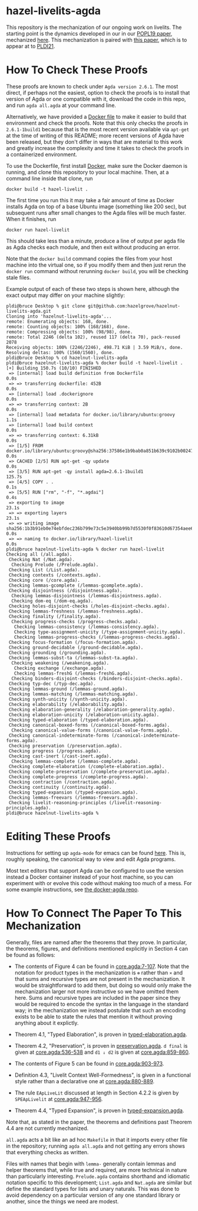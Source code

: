 # hazel-livelits-agda
This repository is the mechanization of our ongoing work on livelits. The
starting point is the dynamics developed in our in our [POPL19
paper](https://arxiv.org/pdf/1805.00155), mechanized
[here](https://github.com/hazelgrove/hazelnut-dynamics-agda). This
mechanization is paired with [this
paper](https://github.com/hazelgrove/livelits-paper), which is to appear at
to [PLDI21](https://pldi21.sigplan.org/).

# How To Check These Proofs

These proofs are known to check under `Agda version 2.6.1`. The most
direct, if perhaps not the easiest, option to check the proofs is to
install that version of Agda or one compatible with it, download the code
in this repo, and run `agda all.agda` at your command line.

Alternatively, we have provided a [Docker file](Dockerfile) to make it
easier to build that environment and check the proofs. Note that this only
checks the proofs in `2.6.1-1build1` because that is the most recent
version available via `apt-get` at the time of writing of this README; more
recent versions of Agda have been released, but they don't differ in ways
that are material to this work and greatly increase the complexity and time
it takes to check the proofs in a containerized environment.

To use the Dockerfile, first install
[Docker](https://www.docker.com/products/docker-desktop), make sure the
Docker daemon is running, and clone this repository to your local
machine. Then, at a command line inside that clone, run

```
docker build -t hazel-livelit .
```

The first time you run this it may take a fair amount of time as Docker
installs Agda on top of a base Ubuntu image (something like 200 sec), but
subsequent runs after small changes to the Agda files will be much
faster. When it finishes, run

```
docker run hazel-livelit
```

This should take less than a minute, produce a line of output per agda file
as Agda checks each module, and then exit without producing an error.

Note that the `docker build` command copies the files from your host
machine into the virtual one, so if you modify them and then just rerun the
`docker run` command without rerunning `docker build`, you will be checking
stale files.

Example output of each of these two steps is shown here, although the exact
output may differ on your machine slightly:

```
pldi@bruce Desktop % git clone git@github.com:hazelgrove/hazelnut-livelits-agda.git
Cloning into 'hazelnut-livelits-agda'...
remote: Enumerating objects: 168, done.
remote: Counting objects: 100% (168/168), done.
remote: Compressing objects: 100% (98/98), done.
remote: Total 2246 (delta 102), reused 117 (delta 70), pack-reused 2078
Receiving objects: 100% (2246/2246), 498.71 KiB | 3.59 MiB/s, done.
Resolving deltas: 100% (1560/1560), done.
pldi@bruce Desktop % cd hazelnut-livelits-agda
pldi@bruce hazelnut-livelits-agda % docker build -t hazel-livelit .
[+] Building 150.7s (10/10) FINISHED
 => [internal] load build definition from Dockerfile                                                                     0.0s
 => => transferring dockerfile: 452B                                                                                     0.0s
 => [internal] load .dockerignore                                                                                        0.0s
 => => transferring context: 2B                                                                                          0.0s
 => [internal] load metadata for docker.io/library/ubuntu:groovy                                                         1.1s
 => [internal] load build context                                                                                        0.0s
 => => transferring context: 6.31kB                                                                                      0.0s
 => [1/5] FROM docker.io/library/ubuntu:groovy@sha256:37586e1b9bab0a851b639c9102b002475987c336fa3433fa01b6abf98dfdc2a7   0.0s
 => CACHED [2/5] RUN apt-get -qy update                                                                                  0.0s
 => [3/5] RUN apt-get -qy install agda=2.6.1-1build1                                                                   125.7s
 => [4/5] COPY . .                                                                                                       0.1s
 => [5/5] RUN ["rm", "-f", "*.agdai"]                                                                                    0.4s
 => exporting to image                                                                                                  23.1s
 => => exporting layers                                                                                                 23.1s
 => => writing image sha256:1b3b91eb0e74ebfdec236b799e73c5e3940bb99b7d5530f0f83610d67354aee6                             0.0s
 => => naming to docker.io/library/hazel-livelit                                                                         0.0s
pldi@bruce hazelnut-livelits-agda % docker run hazel-livelit
Checking all (/all.agda).
 Checking Nat (/Nat.agda).
  Checking Prelude (/Prelude.agda).
 Checking List (/List.agda).
 Checking contexts (/contexts.agda).
 Checking core (/core.agda).
 Checking lemmas-gcomplete (/lemmas-gcomplete.agda).
 Checking disjointness (/disjointness.agda).
  Checking lemmas-disjointness (/lemmas-disjointness.agda).
  Checking dom-eq (/dom-eq.agda).
 Checking holes-disjoint-checks (/holes-disjoint-checks.agda).
 Checking lemmas-freshness (/lemmas-freshness.agda).
 Checking finality (/finality.agda).
  Checking progress-checks (/progress-checks.agda).
   Checking lemmas-consistency (/lemmas-consistency.agda).
   Checking type-assignment-unicity (/type-assignment-unicity.agda).
   Checking lemmas-progress-checks (/lemmas-progress-checks.agda).
 Checking focus-formation (/focus-formation.agda).
 Checking ground-decidable (/ground-decidable.agda).
 Checking grounding (/grounding.agda).
 Checking lemmas-subst-ta (/lemmas-subst-ta.agda).
  Checking weakening (/weakening.agda).
   Checking exchange (/exchange.agda).
   Checking lemmas-freshG (/lemmas-freshG.agda).
  Checking binders-disjoint-checks (/binders-disjoint-checks.agda).
 Checking typ-dec (/typ-dec.agda).
 Checking lemmas-ground (/lemmas-ground.agda).
 Checking lemmas-matching (/lemmas-matching.agda).
 Checking synth-unicity (/synth-unicity.agda).
 Checking elaborability (/elaborability.agda).
 Checking elaboration-generality (/elaboration-generality.agda).
 Checking elaboration-unicity (/elaboration-unicity.agda).
 Checking typed-elaboration (/typed-elaboration.agda).
 Checking canonical-boxed-forms (/canonical-boxed-forms.agda).
  Checking canonical-value-forms (/canonical-value-forms.agda).
 Checking canonical-indeterminate-forms (/canonical-indeterminate-forms.agda).
 Checking preservation (/preservation.agda).
 Checking progress (/progress.agda).
 Checking cast-inert (/cast-inert.agda).
  Checking lemmas-complete (/lemmas-complete.agda).
 Checking complete-elaboration (/complete-elaboration.agda).
 Checking complete-preservation (/complete-preservation.agda).
 Checking complete-progress (/complete-progress.agda).
 Checking contraction (/contraction.agda).
 Checking continuity (/continuity.agda).
 Checking typed-expansion (/typed-expansion.agda).
 Checking lemmas-freevars (/lemmas-freevars.agda).
 Checking livelit-reasoning-principles (/livelit-reasoning-principles.agda).
pldi@bruce hazelnut-livelits-agda %
```


# Editing These Proofs

Instructions for setting up `agda-mode` for emacs can be found
[here](https://agda.readthedocs.io/en/v2.6.1.3/tools/emacs-mode.html). This
is, roughly speaking, the canonical way to view and edit Agda programs.

Most text editors that support Agda can be configured to use the version
instead a Docker container instead of your host machine, so you can
experiment with or evolve this code without making too much of a mess. For
some example instructions, see [the docker-agda
repo](https://github.com/banacorn/docker-agda).

# How To Connect The Paper To This Mechanization

Generally, files are named after the theorems that they prove. In
particular, the theorems, figures, and definitions mentioned explicitly in
Section 4 can be found as follows:

* The contents of Figure 4 can be found in
  [core.agda:7-107](core.agda#L7-L107). Note that the notation for product
  types in the mechanization is `⊗` rather than `×` and that sums and
  recursive types are not present in the mechanization. It would be
  straightforward to add them, but doing so would only make the
  mechanization larger not more instructive so we have omitted them
  here. Sums and recursive types are included in the paper since they would
  be required to encode the syntax in the language in the standard way; in
  the mechanization we instead postulate that such an encoding exists to be
  able to state the rules that mention it without proving anything about it
  explictly.

* Theorem 4.1, "Typed Elaboration", is proven in
  [typed-elaboration.agda](typed-elaboration.agda).

* Theorem 4.2, "Preservation", is proven in
  [preservation.agda](preservation.agda). `d final` is given at
  [core.agda:536-538](core.agda#L536-L538) and `d1 ⇓ d2` is given at
  [core.agda:859-860](core.agda#L859-L860).

* The contents of Figure 5 can be found in
  [core.agda:903-973](core.agda#L903-L973).

* Definition 4.3, "Livelit Context Well-Formedness", is given in a
  functional style rather than a declarative one at
  [core.agda:880-889](core.agda#L880-L889).

* The rule `EApLiveLit` discussed at length in Section 4.2.2 is given by
  `SPEApLivelit` at [core.agda:947-956](core.agda#L947-L956).

* Theorem 4.4, "Typed Expansion", is proven in
  [typed-expansion.agda](typed-expansion.agda).

Note that, as stated in the paper, the theorems and definitions past
Theorem 4.4 are not currently mechanized.

`all.agda` acts a bit like an ad hoc `Makefile` in that it imports every
other file in the repository; running `agda all.agda` and not getting any
errors shows that everything checks as written.

Files with names that begin with `lemma-` generally contain lemmas and
helper theorems that, while true and required, are more technical in nature
than particularly interesting. `Prelude.agda` contains shorthand and
idiomatic notation specific to this development; `List.agda` and `Nat.agda`
are similar but define the standard types for lists and unary
naturals. This was done to avoid dependency on a particular version of any
one standard library or another, since the things we need are modest.
